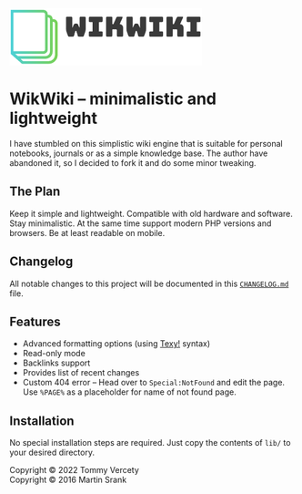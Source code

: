 ![banner](banner.png)

# WikWiki – minimalistic and lightweight

I have stumbled on this simplistic wiki engine that is suitable for personal notebooks, journals or as a simple knowledge base. The author have abandoned it, so I decided to fork it and do some minor tweaking.

## The Plan
Keep it simple and lightweight. Compatible with old hardware and software. Stay minimalistic. At the same time support modern PHP versions and browsers. Be at least readable on mobile.

## Changelog
All notable changes to this project will be documented in this [`CHANGELOG.md`](CHANGELOG.md) file.

## Features
- Advanced formatting options (using [Texy!](https://texy.info/en/syntax-full) syntax)
- Read-only mode
- Backlinks support
- Provides list of recent changes
- Custom 404 error – Head over to `Special:NotFound` and edit the page. Use `%PAGE%` as a placeholder for name of not found page.

## Installation
No special installation steps are required. Just copy the contents of `lib/` to your desired directory.

Copyright © 2022 Tommy Vercety  
Copyright © 2016 Martin Srank
